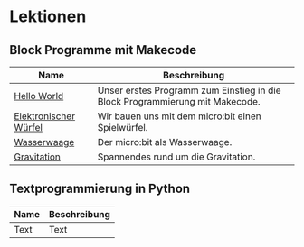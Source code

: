 # Lektionen

## Block Programme mit Makecode

|Name|Beschreibung|
|-|-|
|[Hello World](10_hello_world/lesson.md) | Unser erstes Programm zum Einstieg in die Block Programmierung mit Makecode.|
|[Elektronischer Würfel](20_dice/lesson.md) | Wir bauen uns mit dem micro:bit einen Spielwürfel.|
|[Wasserwaage](30_dice/lesson.md) | Der micro:bit als Wasserwaage.|
|[Gravitation](40_gravity/lesson.md) | Spannendes rund um die Gravitation.|



## Textprogrammierung in Python

|Name|Beschreibung|
|-|-|
|Text|Text|

